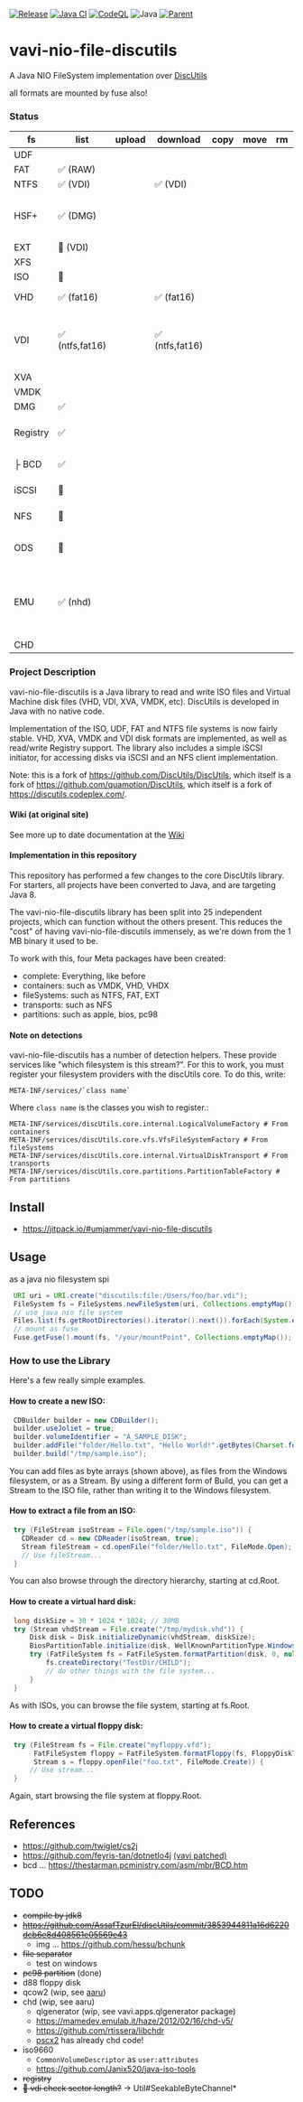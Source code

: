 [![Release](https://jitpack.io/v/umjammer/vavi-nio-file-discutils.svg)](https://jitpack.io/#umjammer/vavi-nio-file-discutils)
[![Java CI](https://github.com/umjammer/vavi-nio-file-discutils/actions/workflows/maven.yml/badge.svg)](https://github.com/umjammer/vavi-nio-file-discutils/actions/workflows/maven.yml)
[![CodeQL](https://github.com/umjammer/vavi-nio-file-discutils/actions/workflows/codeql-analysis.yml/badge.svg)](https://github.com/umjammer/vavi-nio-file-discutils/actions/workflows/codeql-analysis.yml)
![Java](https://img.shields.io/badge/Java-17-b07219)
[![Parent](https://img.shields.io/badge/Parent-vavi--apps--fuse-pink)](https://github.com/umjammer/vavi-apps-fuse)

# vavi-nio-file-discutils

A Java NIO FileSystem implementation over [DiscUtils](https://github.com/DiscUtils/DiscUtils)

all formats are mounted by fuse also!

### Status

| fs       | list           | upload | download  | copy | move | rm | mkdir | cache | watch | create | comment                                                                                                                               |
|----------|----------------|--------|-----------|------|------|----|-------|-------|-------|--------|---------------------------------------------------------------------------------------------------------------------------------------|
| UDF      |                |        |           |      |      |    |       | -     |       |        |                                                                                                                                       |
| FAT      | ✅ (RAW)        |      |           |      |      |    |       | -     |       |        |                                                                                                                                       |         |
| NTFS     | ✅ (VDI)        |      | ✅ (VDI)   |      |      |    |       | -     |       |        |                                                                                                                                       |
| HSF+     | ✅ (DMG)        |      |           |      |      |    |       | -     |       |        | 🚫 (ISO) same error on original                                                                                                       |
| EXT      | 🚧 (VDI)       |      |           |      |      |    |       | -     |       |        |                                                                                                                                       |
| XFS      |                |        |           |      |      |    |       | -     |       |        |                                                                                                                                       |
| ISO      | 🚧             |        |           |      |      |    |       | -     |       | ✅      |                                                                                                                                       |
| VHD      | ✅ (fat16)      |        | ✅ (fat16) |      |      |    |       | -     |       |        | ~~🐛 subdir w/ fuse~~                                                                                                                 |
| VDI      | ✅ (ntfs,fat16) |        | ✅ (ntfs,fat16) |      |      |    |      | -     |       |        | ~~🐛 copy bytes slip out of place? w/ fuse~~                                                                                          |
| XVA      |                |        |           |      |      |    |       | -     |       |        |                                                                                                                                       |
| VMDK     |                |        |           |      |      |    |       | -     |       |        |                                                                                                                                       |
| DMG      | ✅              |        |           |      |      |    |       |       |       |        |                                                                                                                                       |
| Registry | ✅              |        |           |      |      |    |       | -     | -     | -      | Windows 10's registry                                                                                                                 |
| ├ BCD    | ✅              |        |           |      |      |    |       | -     | -     | -      | Windows XP's bcd                                                                                                                      |
| iSCSI    | 🚫             |        |           |      |      |    |       |       |       |        | server [jscsi](https://github.com/sebastiangraf/jSCSI)                                                                                |
| NFS      | 🚫             |        |           |      |      |    |       |       |       | -      | server [nfs4j](https://github.com/dcache/nfs4j)                                                                                       |
| ODS      | 🚫             |        |           |      |      |    |       |       |       | -      | server [vavi-net-ods](https://github.com/umjammer/vavi-net-ods)                                                                       |
| EMU      | ✅ (nhd)        |        |           |      |      |    |       | -     |       | -      | [vavi-nio-file-emu](https://github.com/umjammer/vavi-nio-file-emu) [vavi-nio-file-fat](https://github.com/umjammer/vavi-nio-file-Fat) |
| CHD      |                |        |           |      |      |    |       |      |       | -      | [jpcsp](https://github.com/jpcsp/jpcsp)                                                                                |

### Project Description

vavi-nio-file-discutils is a Java library to read and write ISO files and Virtual Machine disk files (VHD, VDI, XVA, VMDK, etc). DiscUtils is developed in Java with no native code.

Implementation of the ISO, UDF, FAT and NTFS file systems is now fairly stable. VHD, XVA, VMDK and VDI disk formats are implemented, as well as read/write Registry support. The library also includes a simple iSCSI initiator, for accessing disks via iSCSI and an NFS client implementation.

Note: this is a fork of https://github.com/DiscUtils/DiscUtils, which itself is a fork of https://github.com/quamotion/DiscUtils, which itself is a fork of https://discutils.codeplex.com/. 

#### Wiki (at original site)

See more up to date documentation at the [Wiki](https://github.com/DiscUtils/DiscUtils/wiki)

#### Implementation in this repository

This repository has performed a few changes to the core DiscUtils library. For starters, all projects have been converted to Java, and are targeting Java 8.

The vavi-nio-file-discutils library has been split into 25 independent projects, which can function without the others present. This reduces the "cost" of having vavi-nio-file-discutils immensely, as we're down from the 1 MB binary it used to be. 

To work with this, four Meta packages have been created:

* complete: Everything, like before
* containers: such as VMDK, VHD, VHDX
* fileSystems: such as NTFS, FAT, EXT
* transports: such as NFS
* partitions: such as apple, bios, pc98

#### Note on detections

vavi-nio-file-discutils has a number of detection helpers. These provide services like "which filesystem is this stream?".
For this to work, you must register your filesystem providers with the discUtils core. To do this, write:

    META-INF/services/`class name`

Where `class name` is the classes you wish to register.:

```properties
META-INF/services/discUtils.core.internal.LogicalVolumeFactory # From containers
META-INF/services/discUtils.core.vfs.VfsFileSystemFactory # From fileSystems
META-INF/services/discUtils.core.internal.VirtualDiskTransport # From transports
META-INF/services/discUtils.core.partitions.PartitionTableFactory # From partitions
```

## Install

* https://jitpack.io/#umjammer/vavi-nio-file-discutils

## Usage

as a java nio filesystem spi

```Java
 URI uri = URI.create("discutils:file:/Users/foo/bar.vdi");
 FileSystem fs = FileSystems.newFileSystem(uri, Collections.emptyMap());
 // use java nio file system
 Files.list(fs.getRootDirectories().iterator().next()).forEach(System.err::println);
 // mount as fuse
 Fuse.getFuse().mount(fs, "/your/mountPoint", Collections.emptyMap());
```

### How to use the Library

Here's a few really simple examples.

#### How to create a new ISO:

```Java
 CDBuilder builder = new CDBuilder();
 builder.useJoliet = true;
 builder.volumeIdentifier = "A_SAMPLE_DISK";
 builder.addFile("folder/Hello.txt", "Hello World!".getBytes(Charset.forName("ASCII")));
 builder.build("/tmp/sample.iso");
```

You can add files as byte arrays (shown above), as files from the Windows filesystem, or as a Stream. By using a different form of Build, you can get a Stream to the ISO file, rather than writing it to the Windows filesystem.


#### How to extract a file from an ISO:

```Java
 try (FileStream isoStream = File.open("/tmp/sample.iso")) {
   CDReader cd = new CDReader(isoStream, true);
   Stream fileStream = cd.openFile("folder/Hello.txt", FileMode.Open);
   // Use fileStream...
 }
```

You can also browse through the directory hierarchy, starting at cd.Root.

#### How to create a virtual hard disk:

```Java
 long diskSize = 30 * 1024 * 1024; // 30MB
 try (Stream vhdStream = File.create("/tmp/mydisk.vhd")) {
     Disk disk = Disk.initializeDynamic(vhdStream, diskSize);
     BiosPartitionTable.initialize(disk, WellKnownPartitionType.WindowsFat);
     try (FatFileSystem fs = FatFileSystem.formatPartition(disk, 0, null)) {
         fs.createDirectory("TestDir/CHILD");
         // do other things with the file system...
     }
 }
```

As with ISOs, you can browse the file system, starting at fs.Root.


#### How to create a virtual floppy disk:

```Java
 try (FileStream fs = File.create("myfloppy.vfd");
      FatFileSystem floppy = FatFileSystem.formatFloppy(fs, FloppyDiskType.HighDensity, "MY FLOPPY  ");
      Stream s = floppy.openFile("foo.txt", FileMode.Create)) {
     // Use stream...
 }
```

Again, start browsing the file system at floppy.Root.

## References

 * https://github.com/twiglet/cs2j
 * https://github.com/feyris-tan/dotnetIo4j [(vavi patched)](https://github.com/umjammer/dotnet4j)
 * bcd ... https://thestarman.pcministry.com/asm/mbr/BCD.htm

## TODO

 * ~~compile by jdk8~~
 * ~~https://github.com/AssafTzurEl/discUtils/commit/3853944811a16d6220dcb6e8d408561e05569e43~~
   * img ... https://github.com/hessu/bchunk
 * ~~file separator~~
   * test on windows 
 * ~~pc98 partition~~ (done)
 * d88 floppy disk
 * qcow2 (wip, see [aaru](https://github.com/aaru-dps/Aaru))
 * chd (wip, see aaru)
   * qlgenerator (wip, see vavi.apps.qlgenerator package)
   * https://mamedev.emulab.it/haze/2012/02/16/chd-v5/
   * https://github.com/rtissera/libchdr
   * [pscx2](https://github.com/PCSX2/pcsx2) has already chd code! 
 * iso9660
   * `CommonVolumeDescriptor` as `user:attributes` 
   * https://github.com/Janix520/java-iso-tools
 * ~~registry~~
 * ~~🐛 vdi check sector length?~~ -> Util#SeekableByteChannel*